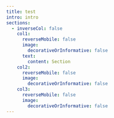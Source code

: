 ```yaml
---
title: test
intro: intro
sections:
  - inverseCol: false
    col1:
      reverseMobile: false
      image:
        decorativeOrInformative: false
      text:
        content: Section
    col2:
      reverseMobile: false
      image:
        decorativeOrInformative: false
    col3:
      reverseMobile: false
      image:
        decorativeOrInformative: false
---
```

